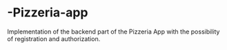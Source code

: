 # -Pizzeria-app
Implementation of the backend part of the Pizzeria App with the possibility of registration and authorization.

